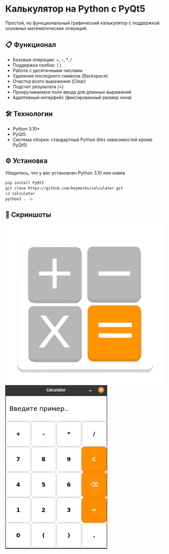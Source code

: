 # Калькулятор на Python с PyQt5

Простой, но функциональный графический калькулятор с поддержкой основных математических операций.

## 📋 Функционал
- Базовые операции: +, -, *, /
- Поддержка скобок: ( )
- Работа с десятичными числами
- Удаление последнего символа (Backspace)
- Очистка всего выражения (Clear)
- Подсчет результата (=)
- Прокручиваемое поле ввода для длинных выражений
- Адаптивный интерфейс (фиксированный размер окна)

## 🛠️ Технологии
- Python 3.10+
- PyQt5
- Система сборки: стандартный Python (без зависимостей кроме PyQt5)

## ⚙️ Установка
Убедитесь, что у вас установлен Python 3.10 или новее
```bash
pip install PyQt5
git clone https://github.com/keymorks/calculator.git
cd calculator
python3 . -m
```

## 📸 Скриншоты
![Screenshot](icon.png)
![Screenshot](screenshot.png)
